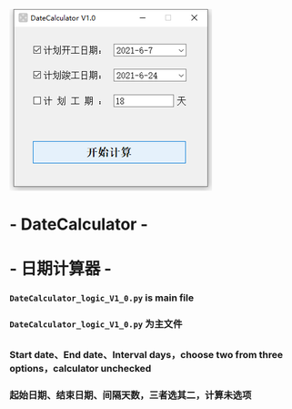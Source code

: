 ![screenshot](./screenshot.png)
##
# - DateCalculator -
# - 日期计算器 -
### `DateCalculator_logic_V1_0.py` is main file
### `DateCalculator_logic_V1_0.py` 为主文件
##
### Start date、End date、Interval days，choose two from three options，calculator unchecked
### 起始日期、结束日期、间隔天数，三者选其二，计算未选项
